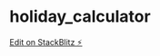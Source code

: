 # holiday_calculator

[Edit on StackBlitz ⚡️](https://stackblitz.com/edit/react-holidaycalculator-penmcz)